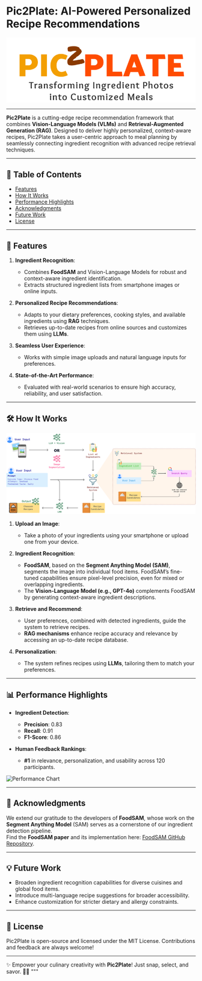 # Pic2Plate: AI-Powered Personalized Recipe Recommendations

![Pic2Plate Banner](pic2plate.png)

---

**Pic2Plate** is a cutting-edge recipe recommendation framework that combines **Vision-Language Models (VLMs)** and **Retrieval-Augmented Generation (RAG)**. Designed to deliver highly personalized, context-aware recipes, Pic2Plate takes a user-centric approach to meal planning by seamlessly connecting ingredient recognition with advanced recipe retrieval techniques.

---

## 📖 **Table of Contents**
- [Features](#features)
- [How It Works](#how-it-works)
- [Performance Highlights](#performance-highlights)
- [Acknowledgments](#acknowledgments)
- [Future Work](#future-work)
- [License](#license)

---

## 🌟 **Features**
1. **Ingredient Recognition**:
   - Combines **FoodSAM** and Vision-Language Models for robust and context-aware ingredient identification.
   - Extracts structured ingredient lists from smartphone images or online inputs.

2. **Personalized Recipe Recommendations**:
   - Adapts to your dietary preferences, cooking styles, and available ingredients using **RAG** techniques.
   - Retrieves up-to-date recipes from online sources and customizes them using **LLMs**.

3. **Seamless User Experience**:
   - Works with simple image uploads and natural language inputs for preferences.

4. **State-of-the-Art Performance**:
   - Evaluated with real-world scenarios to ensure high accuracy, reliability, and user satisfaction.

---

## 🛠 **How It Works**
![Pic2Plate Banner](framework.png)
1. **Upload an Image**:
   - Take a photo of your ingredients using your smartphone or upload one from your device.

2. **Ingredient Recognition**:
   - **FoodSAM**, based on the **Segment Anything Model (SAM)**, segments the image into individual food items. FoodSAM’s fine-tuned capabilities ensure pixel-level precision, even for mixed or overlapping ingredients.
   - The **Vision-Language Model (e.g., GPT-4o)** complements FoodSAM by generating context-aware ingredient descriptions.

3. **Retrieve and Recommend**:
   - User preferences, combined with detected ingredients, guide the system to retrieve recipes.
   - **RAG mechanisms** enhance recipe accuracy and relevance by accessing an up-to-date recipe database.

4. **Personalization**:
   - The system refines recipes using **LLMs**, tailoring them to match your preferences.

---

## 📊 **Performance Highlights**
- **Ingredient Detection**:
  - **Precision**: 0.83
  - **Recall**: 0.91
  - **F1-Score**: 0.86

- **Human Feedback Rankings**:
  - **#1** in relevance, personalization, and usability across 120 participants.

![Performance Chart](https://via.placeholder.com/800x400?text=Performance+Chart)

---

## 🤝 **Acknowledgments**
We extend our gratitude to the developers of **FoodSAM**, whose work on the **Segment Anything Model** (SAM) serves as a cornerstone of our ingredient detection pipeline.  
Find the **FoodSAM paper** and its implementation here: [FoodSAM GitHub Repository](https://github.com/your-link).

---

## 💡 **Future Work**
- Broaden ingredient recognition capabilities for diverse cuisines and global food items.
- Introduce multi-language recipe suggestions for broader accessibility.
- Enhance customization for stricter dietary and allergy constraints.

---

## 📜 **License**
Pic2Plate is open-source and licensed under the MIT License. Contributions and feedback are always welcome!

---

✨ Empower your culinary creativity with **Pic2Plate**! Just snap, select, and savor. 🥗🍳
"""
